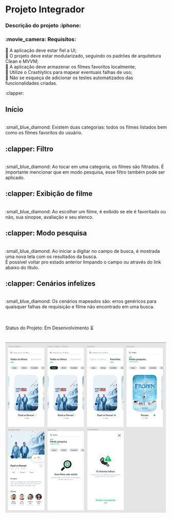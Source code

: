 <h1>Projeto Integrador</h1>

<h3>Descrição do projeto :iphone:</h3>

<h3>:movie_camera: Requisitos:</h3> 

:paperclip: A aplicação deve estar fiel a UI;<br>
:paperclip: O projeto deve estar modularizado, seguindo os padrões de arquitetura Clean e MVVM;<br>
:paperclip: A aplicação deve armazenar os filmes favoritos localmente;<br>
:paperclip: Utilize o Crashlytics para mapear eventuais falhas de uso;<br>
:paperclip: Não se esqueça de adicionar os testes automatizados das funcionalidades criadas.<br>

<p>:clapper: <h2>Início </h2><br>
:small_blue_diamond: Existem duas categorias: todos os filmes listados bem como os filmes favoritos do usuário.<br>

 <h2> :clapper: Filtro </h2><br>
:small_blue_diamond: Ao tocar em uma categoria, os filmes são filtrados. É importante
mencionar que em modo pesquisa, esse filtro também pode ser aplicado.<br>

<h2> :clapper: Exibição de filme</h2><br>
:small_blue_diamond: Ao escolher um filme, é exibido se ele é favoritado ou não, sua sinopse, avaliação e seu elenco.<br>

<h2>:clapper: Modo pesquisa </h2><br>
:small_blue_diamond: Ao iniciar a digitar no campo de busca, é mostrada uma nova tela com os resultados da busca.<br>
É possível voltar pro estado anterior limpando o campo ou através do link abaixo do título.<br>

<h2> :clapper: Cenários infelizes</h2><br>
:small_blue_diamond: Os cenários mapeados são: erros genéricos para quaisquer falhas de requisição e filme não encontrado em uma busca.</p>

<br><br>
Status do Projeto: Em Desenvolvimento :hourglass_flowing_sand:<br><br>


<img src="ui_projeto_integrador.png" width="500px"></img>
